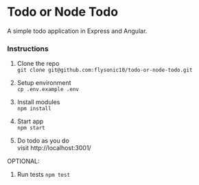 # Todo or Node Todo

A simple todo application in Express and Angular.

### Instructions
1. Clone the repo  
`git clone git@github.com:flysonic10/todo-or-node-todo.git`

1. Setup environment  
`cp .env.example .env`

1. Install modules  
`npm install`

1. Start app  
`npm start`

1. Do todo as you do  
visit http://localhost:3001/

OPTIONAL:

1. Run tests
`npm test`

